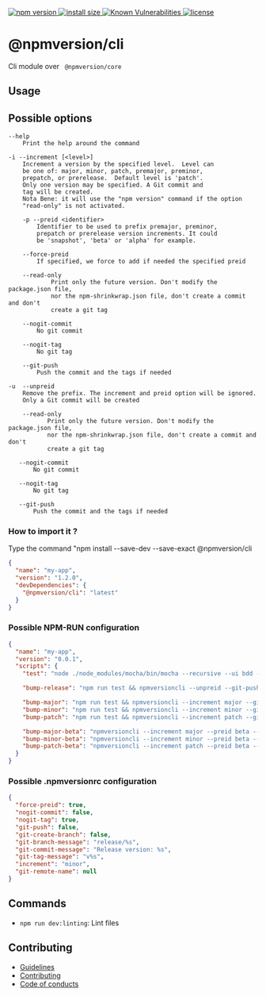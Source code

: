 <p>
    <a href="https://www.npmjs.com/package/@npmversion/cli">
    <img src="https://img.shields.io/npm/v/@npmversion/cli" alt="npm version">
  </a>

  <a href="https://packagephobia.now.sh/result?p=@npmversion/cli">
    <img src="https://packagephobia.now.sh/badge?p=@npmversion/cli" alt="install size">
  </a>

  <a href="https://snyk.io/test/github/rochejul/npmversion">
    <img src="https://snyk.io/test/github/rochejul/npmversion/badge.svg?targetFile=packages/core/package.json" alt="Known Vulnerabilities">
  </a>

  <a href="https://github.com/rochejul/npmversion/blob/main/LICENSE">
    <img src="https://img.shields.io/npm/l/@npmversion/cli.svg" alt="license">
  </a>
</p>

# @npmversion/cli

Cli module over ` @npmversion/core`

## Usage

## Possible options

    --help
        Print the help around the command

    -i --increment [<level>]
        Increment a version by the specified level.  Level can
        be one of: major, minor, patch, premajor, preminor,
        prepatch, or prerelease.  Default level is 'patch'.
        Only one version may be specified. A Git commit and
        tag will be created.
        Nota Bene: it will use the "npm version" command if the option
        "read-only" is not activated.

        -p --preid <identifier>
            Identifier to be used to prefix premajor, preminor,
            prepatch or prerelease version increments. It could
            be 'snapshot', 'beta' or 'alpha' for example.

        --force-preid
            If specified, we force to add if needed the specified preid

        --read-only
                Print only the future version. Don't modify the package.json file,
                nor the npm-shrinkwrap.json file, don't create a commit and don't
                create a git tag

        --nogit-commit
            No git commit

        --nogit-tag
            No git tag

        --git-push
            Push the commit and the tags if needed

    -u  --unpreid
        Remove the prefix. The increment and preid option will be ignored.
        Only a Git commit will be created

        --read-only
               Print only the future version. Don't modify the package.json file,
               nor the npm-shrinkwrap.json file, don't create a commit and don't
               create a git tag

       --nogit-commit
           No git commit

       --nogit-tag
           No git tag

       --git-push
           Push the commit and the tags if needed

### How to import it ?

Type the command "npm install --save-dev --save-exact @npmversion/cli

```json
{
  "name": "my-app",
  "version": "1.2.0",
  "devDependencies": {
    "@npmversion/cli": "latest"
  }
}
```

### Possible NPM-RUN configuration

```json
{
  "name": "my-app",
  "version": "0.0.1",
  "scripts": {
    "test": "node ./node_modules/mocha/bin/mocha --recursive --ui bdd --colors ./test",

    "bump-release": "npm run test && npmversioncli --unpreid --git-push",

    "bump-major": "npm run test && npmversioncli --increment major --git-push",
    "bump-minor": "npm run test && npmversioncli --increment minor --git-push",
    "bump-patch": "npm run test && npmversioncli --increment patch --git-push",

    "bump-major-beta": "npmversioncli --increment major --preid beta --nogit-tag --git-push",
    "bump-minor-beta": "npmversioncli --increment minor --preid beta --nogit-tag --git-push",
    "bump-patch-beta": "npmversioncli --increment patch --preid beta --nogit-tag --git-push"
  }
}
```

### Possible .npmversionrc configuration

```json
{
  "force-preid": true,
  "nogit-commit": false,
  "nogit-tag": true,
  "git-push": false,
  "git-create-branch": false,
  "git-branch-message": "release/%s",
  "git-commit-message": "Release version: %s",
  "git-tag-message": "v%s",
  "increment": "minor",
  "git-remote-name": null
}
```

## Commands

- `npm run dev:linting`: Lint files

## Contributing

- [Guidelines](../../docs/GUIDELINES.md)
- [Contributing](../../docs/CONTRIBUTING.md)
- [Code of conducts](../../docs/CODE_OF_CONDUCTS.md)
